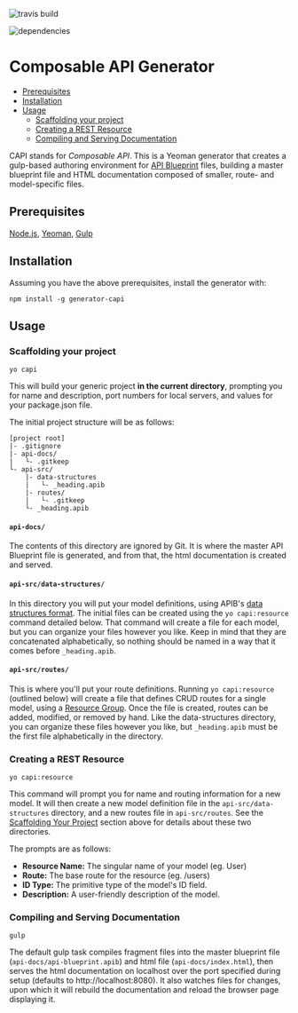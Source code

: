 ![travis build](https://travis-ci.org/benwilhelm/generator-capi.svg?branch=master)

![dependencies](https://david-dm.org/benwilhelm/generator-capi.svg)

# Composable API Generator

<!-- TOC depthFrom:2 depthTo:3 withLinks:1 updateOnSave:1 orderedList:0 -->

- [Prerequisites](#prerequisites)
- [Installation](#installation)
- [Usage](#usage)
	- [Scaffolding your project](#scaffolding-your-project)
	- [Creating a REST Resource](#creating-a-rest-resource)
	- [Compiling and Serving Documentation](#compiling-and-serving-documentation)

<!-- /TOC -->

CAPI stands for _Composable API_. This is a Yeoman generator that creates a gulp-based authoring environment for [API Blueprint][apib] files, building a master blueprint file and HTML documentation composed of smaller, route- and model-specific files.

[apib]: https://apiblueprint.org/documentation/tutorial.html


## Prerequisites

[Node.js][nodejs], [Yeoman][yeoman], [Gulp][gulp]

[nodejs]: https://nodejs.org 
[yeoman]: http://yeoman.io 
[gulp]: http://gulpjs.com

## Installation

Assuming you have the above prerequisites, install the generator with:

    npm install -g generator-capi

## Usage

### Scaffolding your project

    yo capi 

This will build your generic project **in the current directory**, prompting you for name and description, port numbers for local servers, and values for your package.json file.

The initial project structure will be as follows:
```
[project root]
|- .gitignore
|- api-docs/
|   └- .gitkeep
└- api-src/
    |- data-structures
    |   └- _heading.apib 
    |- routes/
    |   └- .gitkeep
    └- _heading.apib 
```

#### `api-docs/`

The contents of this directory are ignored by Git. It is where the master API Blueprint file is generated, and from that, the html documentation is created and served.

#### `api-src/data-structures/`

In this directory you will put your model definitions, using APIB's [data structures format][data-structures]. The initial files can be created using the `yo capi:resource` command detailed below. That command will create a file for each model, but you can organize your files however you like.  Keep in mind that they are concatenated alphabetically, so nothing should be named in a way that it comes before `_heading.apib`.

[data-structures]: https://raw.githubusercontent.com/apiaryio/api-blueprint/master/examples/10.%20Data%20Structures.md

#### `api-src/routes/`

This is where you'll put your route definitions. Running `yo capi:resource` (outlined below) will create a file that defines CRUD routes for a single model, using a [Resource Group][resource-group]. Once the file is created, routes can be added, modified, or removed by hand.  Like the data-structures directory, you can organize these files however you like, but `_heading.apib` must be the first file alphabetically in the directory.

[resource-group]: https://raw.githubusercontent.com/apiaryio/api-blueprint/master/examples/04.%20Grouping%20Resources.md


### Creating a REST Resource

    yo capi:resource

This command will prompt you for name and routing information for a new model. It will then create a new model definition file in the `api-src/data-structures` directory, and a new routes file in `api-src/routes`. See the [Scaffolding Your Project](#scaffolding-your-project) section above for details about these two directories. 

The prompts are as follows:

  * __Resource Name:__ The singular name of your model (eg. User)
  * __Route:__ The base route for the resource (eg. /users)
  * __ID Type:__ The primitive type of the model's ID field. 
  * __Description:__ A user-friendly description of the model.

### Compiling and Serving Documentation

    gulp

The default gulp task compiles fragment files into the master blueprint file (`api-docs/api-blueprint.apib`) and html file (`api-docs/index.html`), then serves the html documentation on localhost over the port specified during setup (defaults to http://localhost:8080). It also watches files for changes, upon which it will rebuild the documentation and reload the browser page displaying it.
